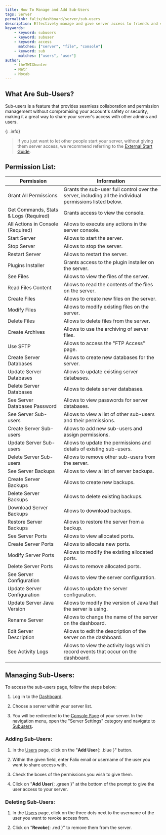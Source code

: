 ```yaml
---
title: How To Manage and Add Sub-Users
tags: Server
permalink: falix/dashboard/server/sub-users
description: Effectively manage and give server access to friends and server admins.
keywords:
    - keyword: subusers
    - keyword: subuser
    - keyword: access
      matches: ["server", "file", "console"]
    - keyword: sub
      matches: ["users", "user"]
author:
    - theTWIXhunter
    - Metr
    - Mocab
---
```


## What Are Sub-Users?

Sub-users is a feature that provides seamless collaboration and permission management without compromising your account's safety or security, making it a great way to share your server's access with other admins and users.

{: .info}

> If you just want to let other people start your server, without giving them server access, we recommend referring to the [External Start Guide](https://kb.falixnodes.net/falix/dashboard/server/external-start).

## Permission List:

| Permission                            | Information                                                                                              |
| ------------------------------------- | -------------------------------------------------------------------------------------------------------- |
| Grant All Permissions                 | Grants the sub-user full control over the server, including all the individual permissions listed below. |
| Get Commands, Stats & Logs (Required) | Grants access to view the console.                                                                       |
| All Actions in Console (Required)     | Allows to execute any actions in the server console.                                                     |
| Start Server                          | Allows to start the server.                                                                              |
| Stop Server                           | Allows to stop the server.                                                                               |
| Restart Server                        | Allows to restart the server.                                                                            |
| Plugins Installer                     | Grants access to the plugin installer on the server.                                                     |
| See Files                             | Allows to view the files of the server.                                                                  |
| Read Files Content                    | Allows to read the contents of the files on the server.                                                  |
| Create Files                          | Allows to create new files on the server.                                                                |
| Modify Files                          | Allows to modify existing files on the server.                                                           |
| Delete Files                          | Allows to delete files from the server.                                                                  |
| Create Archives                       | Allows to use the archiving of server files.                                                             |
| Use SFTP                              | Allows to access the "FTP Access" page.                                                                  |
| Create Server Databases               | Allows to create new databases for the server.                                                           |
| Update Server Databases               | Allows to update existing server databases.                                                              |
| Delete Server Databases               | Allows to delete server databases.                                                                       |
| See Server Databases Password         | Allows to view passwords for server databases.                                                           |
| See Server Sub-users                  | Allows to view a list of other sub-users and their permissions.                                          |
| Create Server Sub-users               | Allows to add new sub-users and assign permissions.                                                      |
| Update Server Sub-users               | Allows to update the permissions and details of existing sub-users.                                      |
| Delete Server Sub-users               | Allows to remove other sub-users from the server.                                                        |
| See Server Backups                    | Allows to view a list of server backups.                                                                 |
| Create Server Backups                 | Allows to create new backups.                                                                            |
| Delete Server Backups                 | Allows to delete existing backups.                                                                       |
| Download Server Backups               | Allows to download backups.                                                                              |
| Restore Server Backups                | Allows to restore the server from a backup.                                                              |
| See Server Ports                      | Allows to view allocated ports.                                                                          |
| Create Server Ports                   | Allows to allocate new ports.                                                                            |
| Modify Server Ports                   | Allows to modify the existing allocated ports.                                                           |
| Delete Server Ports                   | Allows to remove allocated ports.                                                                        |
| See Server Configuration              | Allows to view the server configuration.                                                                 |
| Update Server Configuration           | Allows to update the server configuration.                                                               |
| Update Server Java Version            | Allows to modify the version of Java that the server is using.                                           |
| Rename Server                         | Allows to change the name of the server on the dashboard.                                                |
| Edit Server Description               | Allows to edit the description of the server on the dashboard.                                           |
| See Activity Logs                     | Allows to view the activity logs which record events that occur on the dashboard.                        |

## Managing Sub-Users:

To access the sub-users page, follow the steps below:

1. Log in to the [Dashboard](https://client.falixnodes.net/).

2. Choose a server within your server list.

3. You will be redirected to the [Console Page](https://client.falixnodes.net/server/console) of your server. In the navigation menu, open the "Server Settings" category and navigate to [Subusers](https://client.falixnodes.net/server/subusers).

### Adding Sub-Users:

1. In the [Users](https://client.falixnodes.net/server/subusers) page, click on the "**Add User**{: .blue }" button.

2. Within the given field, enter Falix email or username of the user you want to share access with.

3. Check the boxes of the permissions you wish to give them.

4. Click on "**Add User**{: .green }" at the bottom of the prompt to give the user access to your server.

### Deleting Sub-Users:

1. In the [Users](https://client.falixnodes.net/server/subusers) page, click on the three dots next to the username of the user you want to revoke access from.

2. Click on "**Revoke**{: .red }" to remove them from the server.
